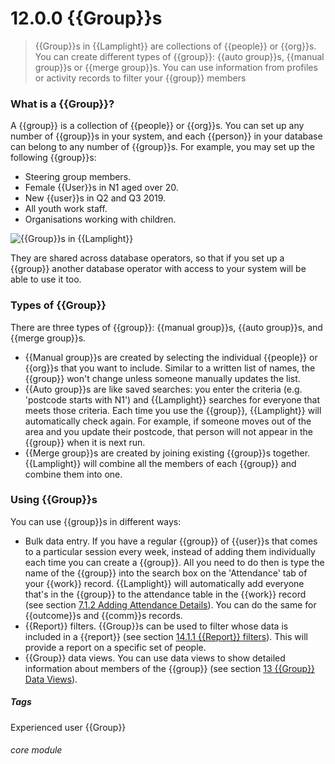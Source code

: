 # 12.0.0 <i class="fa fa-users"></i> {{Group}}s

> {{Group}}s in {{Lamplight}} are collections of {{people}} or {{org}}s. You can create different types of {{group}}: {{auto group}}s, {{manual group}}s or {{merge group}}s. You can use information from profiles or activity records to filter your {{group}} members



### What is a {{Group}}?

A {{group}} is a collection of {{people}} or {{org}}s. You can set up any number of {{group}}s in your system, and each {{person}} in your database can belong to any number of {{group}}s. For example, you may set up the following {{group}}s:

 - Steering group members.
 - Female {{User}}s in N1 aged over 20.
 - New {{user}}s in Q2 and Q3 2019.
 - All youth work staff.
 - Organisations working with children.
 
 ![{{Group}}s in {{Lamplight}}](12.0.0c.png)
 
They are shared across database operators, so that if you set up a {{group}} another database operator with access to your system will be able to use it too.

### Types of {{Group}}

There are three types of {{group}}: {{manual group}}s, {{auto group}}s, and {{merge group}}s. 
- {{Manual group}}s are created by selecting the individual {{people}} or {{org}}s that you want to include. Similar to a written list of names, the {{group}} won't change unless someone manually updates the list.
- {{Auto group}}s are like saved searches: you enter the criteria (e.g. 'postcode starts with N1') and {{Lamplight}} searches for everyone that meets those criteria. Each time you use the {{group}}, {{Lamplight}} will automatically check again. For example, if someone moves out of the area and you update their postcode, that person will not appear in the {{group}} when it is next run. 
- {{Merge group}}s are created by joining existing {{group}}s together. {{Lamplight}} will combine all the members of each {{group}} and combine them into one. 

### Using {{Group}}s

You can use {{group}}s in different ways:

- Bulk data entry. If you have a regular {{group}} of {{user}}s that comes to a particular session every week, instead of adding them individually each time you can create a {{group}}. All you need to do then is type the name of the {{group}} into the search box on the 'Attendance' tab of your {{work}} record. {{Lamplight}} will automatically add everyone that's in the {{group}} to the attendance table in the {{work}} record (see section [7.1.2 Adding Attendance Details](/help/index//p/7.1.2)). You can do the same for {{outcome}}s and {{comm}}s records.
- {{Report}} filters. {{Group}}s can be used to filter whose data is included in a {{report}} (see section [14.1.1 {{Report}} filters](/help/index/p/14.1.1)). This will provide a report on a specific set of people. 
- {{Group}} data views. You can use data views to show detailed information about members of the {{group}} (see section [13 {{Group}} Data Views](/help/index/p/13)).


##### Tags
Experienced user
{{Group}}

###### core module

